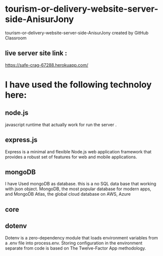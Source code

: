 # tourism-or-delivery-website-server-side-AnisurJony
tourism-or-delivery-website-server-side-AnisurJony created by GitHub Classroom

## live server site link :

https://safe-crag-67288.herokuapp.com/

# I have used the following technoloy here:

## node.js
javascript runtime that actually work for run the server .

## express.js
Express is a minimal and flexible Node.js web application framework that provides a robust set of features for web and mobile applications.

## mongoDB 

I have Used mongoDB as database. this is a no SQL data base that working with json object. MongoDB, the most popular database for modern apps, and MongoDB Atlas, the global cloud database on AWS, Azure

## core



## dotenv

Dotenv is a zero-dependency module that loads environment variables from a .env file into process.env. Storing configuration in the environment separate from code is based on The Twelve-Factor App methodology.
